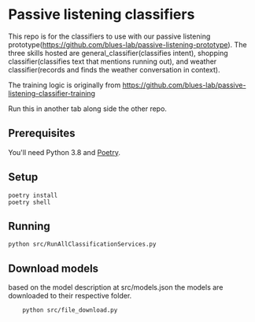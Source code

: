 Passive listening classifiers
==============================

This repo is for the classifiers to use with our passive listening prototype(https://github.com/blues-lab/passive-listening-prototype).
The three skills hosted are general_classifier(classifies intent), shopping classifier(classifies text that mentions running out), and weather classifier(records and finds the weather conversation in context).

The training logic is originally from https://github.com/blues-lab/passive-listening-classifier-training

Run this in another tab along side the other repo.



## Prerequisites

You'll need Python 3.8 and [Poetry](https://python-poetry.org/).

## Setup

```shell
poetry install
poetry shell
```

## Running

    python src/RunAllClassificationServices.py

## Download models
based on the model description at src/models.json the models are downloaded to their respective folder.
```
    python src/file_download.py
```
